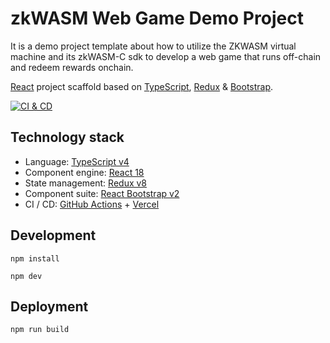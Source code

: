 # zkWASM Web Game Demo Project

It is a demo project template about how to utilize the ZKWASM virtual machine and its zkWASM-C sdk to develop a web game that runs off-chain and redeem rewards onchain.

[React][1] project scaffold based on [TypeScript][2], [Redux][3] & [Bootstrap][4].

[![CI & CD](https://github.com/idea2app/g1024/workflows/CI%20&%20CD/badge.svg)][5]

## Technology stack

- Language: [TypeScript v4][2]
- Component engine: [React 18][1]
- State management: [Redux v8][3]
- Component suite: [React Bootstrap v2][6]
- CI / CD: [GitHub Actions][7] + [Vercel][8]

## Development

```shell
npm install

npm dev
```

## Deployment

```shell
npm run build
```

[1]: https://reactjs.org/
[2]: https://www.typescriptlang.org/
[3]: https://redux.js.org/
[4]: https://getbootstrap.com/
[5]: https://github.com/idea2app/g1024/actions
[6]: https://react-bootstrap.github.io/
[7]: https://github.com/features/actions
[8]: https://vercel.com
